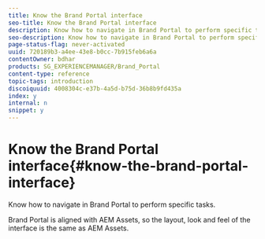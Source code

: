 ```yaml
---
title: Know the Brand Portal interface
seo-title: Know the Brand Portal interface
description: Know how to navigate in Brand Portal to perform specific tasks.
seo-description: Know how to navigate in Brand Portal to perform specific tasks.
page-status-flag: never-activated
uuid: 720189b3-a4ee-43e8-b0cc-7b915feb6a6a
contentOwner: bdhar
products: SG_EXPERIENCEMANAGER/Brand_Portal
content-type: reference
topic-tags: introduction
discoiquuid: 4008304c-e37b-4a5d-b75d-36b8b9fd435a
index: y
internal: n
snippet: y
---
```


# Know the Brand Portal interface{#know-the-brand-portal-interface}

Know how to navigate in Brand Portal to perform specific tasks.

Brand Portal is aligned with AEM Assets, so the layout, look and feel of the interface is the same as AEM Assets.
